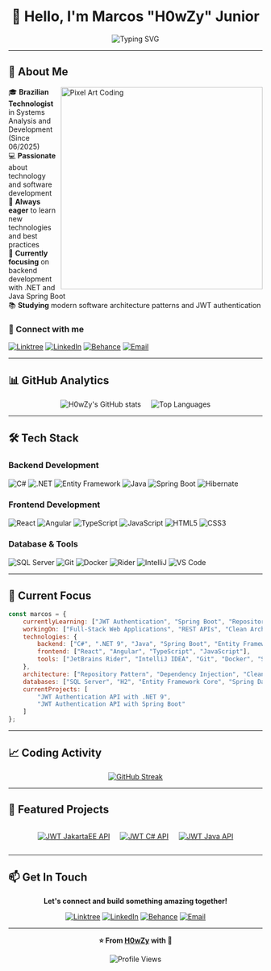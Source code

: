 # <div align="center">👋 Hello, I'm Marcos "H0wZy" Junior</div>

<div align="center">
  
![Typing SVG](https://readme-typing-svg.herokuapp.com?font=Fira+Code&weight=500&size=22&pause=1000&color=9945FF&center=true&vCenter=true&width=600&lines=Systems+Analysis+%26+Development+Technologist;Full-Stack+Developer;Technology+Enthusiast;Always+Learning+New+Things!)

</div>

---

## 🚀 About Me

<img align="right" alt="Pixel Art Coding" width="400" src="https://i.redd.it/bpxxqqvps4h91.gif">

🎓 **Brazilian Technologist** in Systems Analysis and Development (Since 06/2025)  
💻 **Passionate** about technology and software development  
🌱 **Always eager** to learn new technologies and best practices  
🎯 **Currently focusing** on backend development with .NET and Java Spring Boot  
📚 **Studying** modern software architecture patterns and JWT authentication  

### 🔗 Connect with me
[![Linktree](https://img.shields.io/badge/linktree-9945FF?style=for-the-badge&logo=linktree&logoColor=white)](https://www.linktr.ee/h0wzymarcos)
[![LinkedIn](https://img.shields.io/badge/LinkedIn-9945FF?style=for-the-badge&logo=linkedin&logoColor=white)](https://www.linkedin.com/in/marcosh0wzy/)
[![Behance](https://img.shields.io/badge/Behance-9945FF?style=for-the-badge&logo=behance&logoColor=white)](https://www.behance.net/marcosselzler)
[![Email](https://img.shields.io/badge/Email-9945FF?style=for-the-badge&logo=gmail&logoColor=white)](mailto:h0wzymarcos@gmail.com)

---

## 📊 GitHub Analytics

<div align="center" style="display: flex; justify-content: center; gap: 20px; flex-wrap: wrap;">
  
<img src="https://github-readme-stats.vercel.app/api?username=h0wzy&show_icons=true&theme=github_dark&hide_border=true&bg_color=000000&title_color=9945FF&icon_color=9945FF&text_color=ffffff" alt="H0wZy's GitHub stats" />

<img src="https://github-readme-stats.vercel.app/api/top-langs/?username=h0wzy&layout=compact&theme=github_dark&hide_border=true&bg_color=000000&title_color=9945FF&text_color=ffffff" alt="Top Languages" />

</div>

---

## 🛠️ Tech Stack

### **Backend Development**
<div style="display: inline_block">
  <img align="center" alt="C#" src="https://img.shields.io/badge/C%23-9945FF?style=for-the-badge&logo=c-sharp&logoColor=white"/>
  <img align="center" alt=".NET" src="https://img.shields.io/badge/.NET-9945FF?style=for-the-badge&logo=.net&logoColor=white"/>
  <img align="center" alt="Entity Framework" src="https://img.shields.io/badge/Entity%20Framework-9945FF?style=for-the-badge&logo=.net&logoColor=white"/>
  <img align="center" alt="Java" src="https://img.shields.io/badge/Java-9945FF?style=for-the-badge&logo=openjdk&logoColor=white"/>
  <img align="center" alt="Spring Boot" src="https://img.shields.io/badge/Spring%20Boot-9945FF?style=for-the-badge&logo=spring&logoColor=white"/>
  <img align="center" alt="Hibernate" src="https://img.shields.io/badge/Hibernate-9945FF?style=for-the-badge&logo=hibernate&logoColor=white"/>

</div>

### **Frontend Development**
<div style="display: inline_block">
  <img align="center" alt="React" src="https://img.shields.io/badge/React-9945FF?style=for-the-badge&logo=react&logoColor=white"/>
  <img align="center" alt="Angular" src="https://img.shields.io/badge/Angular-9945FF?style=for-the-badge&logo=angular&logoColor=white"/>
  <img align="center" alt="TypeScript" src="https://img.shields.io/badge/TypeScript-9945FF?style=for-the-badge&logo=typescript&logoColor=white"/>
  <img align="center" alt="JavaScript" src="https://img.shields.io/badge/JavaScript-9945FF?style=for-the-badge&logo=javascript&logoColor=white"/>
  <img align="center" alt="HTML5" src="https://img.shields.io/badge/HTML5-9945FF?style=for-the-badge&logo=html5&logoColor=white"/>
  <img align="center" alt="CSS3" src="https://img.shields.io/badge/CSS3-9945FF?style=for-the-badge&logo=css3&logoColor=white"/>
</div>

### **Database & Tools**
<div style="display: inline_block">
  <img align="center" alt="SQL Server" src="https://img.shields.io/badge/SQL%20Server-9945FF?style=for-the-badge&logo=microsoft-sql-server&logoColor=white"/>
  <img align="center" alt="Git" src="https://img.shields.io/badge/Git-9945FF?style=for-the-badge&logo=git&logoColor=white"/>
  <img align="center" alt="Docker" src="https://img.shields.io/badge/Docker-9945FF?style=for-the-badge&logo=docker&logoColor=white"/>
  <img align="center" alt="Rider" src="https://img.shields.io/badge/JetBrains%20Rider-9945FF?style=for-the-badge&logo=jetbrains&logoColor=white"/>
  <img align="center" alt="IntelliJ" src="https://img.shields.io/badge/IntelliJ%20IDEA-9945FF?style=for-the-badge&logo=intellij-idea&logoColor=white"/>
  <img align="center" alt="VS Code" src="https://img.shields.io/badge/VS%20Code-9945FF?style=for-the-badge&logo=visual-studio-code&logoColor=white"/>
</div>

---

## 🎯 Current Focus

```javascript
const marcos = {
    currentlyLearning: ["JWT Authentication", "Spring Boot", "Repository Pattern", "SOLID Principles"],
    workingOn: ["Full-Stack Web Applications", "REST APIs", "Clean Architecture"],
    technologies: {
        backend: ["C#", ".NET 9", "Java", "Spring Boot", "Entity Framework"],
        frontend: ["React", "Angular", "TypeScript", "JavaScript"],
        tools: ["JetBrains Rider", "IntelliJ IDEA", "Git", "Docker", "Swagger"]
    },
    architecture: ["Repository Pattern", "Dependency Injection", "Clean Code"],
    databases: ["SQL Server", "H2", "Entity Framework Core", "Spring Data JPA"],
    currentProjects: [
        "JWT Authentication API with .NET 9",
        "JWT Authentication API with Spring Boot"
    ]
};
```

---

## 📈 Coding Activity

<div align="center">
  
[![GitHub Streak](https://streak-stats.demolab.com?user=h0wzy&theme=dark&hide_border=true&background=000000&ring=9945FF&fire=9945FF&currStreakLabel=9945FF&sideNums=ffffff&currStreakNum=ffffff&sideLabels=ffffff)](https://git.io/streak-stats)

</div>

---

## 🌟 Featured Projects

<div align="center" style="display: flex; justify-content: center; gap: 20px; flex-wrap: wrap;">

[![JWT JakartaEE API](https://github-readme-stats.vercel.app/api/pin/?username=h0wzy&repo=jwt-jakartaEE&theme=github_dark&hide_border=true&bg_color=000000&title_color=9945FF&text_color=ffffff&icon_color=9945FF)](https://github.com/h0wzy/jwt-jakartaEE)

[![JWT C# API](https://github-readme-stats.vercel.app/api/pin/?username=h0wzy&repo=jwt-csharp&theme=github_dark&hide_border=true&bg_color=000000&title_color=9945FF&text_color=ffffff&icon_color=9945FF)](https://github.com/h0wzy/jwt-csharp)

[![JWT Java API](https://github-readme-stats.vercel.app/api/pin/?username=h0wzy&repo=jwt-java&theme=github_dark&hide_border=true&bg_color=000000&title_color=9945FF&text_color=ffffff&icon_color=9945FF)](https://github.com/h0wzy/jwt-java)

</div>

---

## 📫 Get In Touch

<div align="center">

**Let's connect and build something amazing together!**

[![Linktree](https://img.shields.io/badge/linktree-9945FF?style=for-the-badge&logo=linktree&logoColor=white)](https://www.linktr.ee/h0wzymarcos)
[![LinkedIn](https://img.shields.io/badge/LinkedIn-9945FF?style=for-the-badge&logo=linkedin&logoColor=white)](https://www.linkedin.com/in/marcosh0wzy/)
[![Behance](https://img.shields.io/badge/Behance-9945FF?style=for-the-badge&logo=behance&logoColor=white)](https://www.behance.net/marcosselzler)
[![Email](https://img.shields.io/badge/Email-9945FF?style=for-the-badge&logo=gmail&logoColor=white)](mailto:h0wzymarcos@gmail.com)

</div>

---

<div align="center">
  
**⭐ From [H0wZy](https://github.com/h0wzy) with 💜**

![Profile Views](https://komarev.com/ghpvc/?username=h0wzy&color=9945FF&style=flat-square)

</div>

